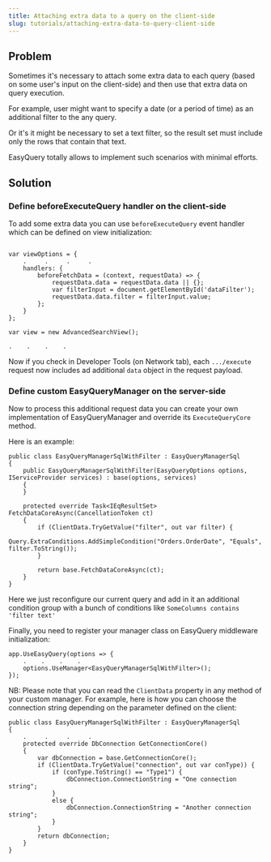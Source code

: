 ```yaml
---
title: Attaching extra data to a query on the client-side
slug: tutorials/attaching-extra-data-to-query-client-side
---
```



## Problem

Sometimes it's necessary to attach some extra data to each query (based on some user's input on the client-side) and then use that extra data on query execution.

For example, user might want to specify a date (or a period of time) as an additional filter to the any query.

Or it's it might be necessary to set a text filter, so the result set must include only the rows that contain that text.

EasyQuery totally allows to implement such scenarios with minimal efforts.

## Solution

### Define beforeExecuteQuery handler on the client-side

To add some extra data you can use `beforeExecuteQuery` event handler which can be defined on view initialization:

```

var viewOptions = {
    .     .     .     .
	handlers: {
		beforeFetchData = (context, requestData) => {
		    requestData.data = requestData.data || {};
			var filterInput = document.getElementById('dataFilter');
			requestData.data.filter = filterInput.value;
		};
	}
};

var view = new AdvancedSearchView();

.    .    .    .
```


Now if you check in Developer Tools (on Network tab), each  `.../execute` request now includes ad additional `data` object in the request payload.

### Define custom EasyQueryManager on the server-side

Now to process this additional request data you can create your own implementation of EasyQueryManager and override its `ExecuteQueryCore` method.

Here is an example:

```
public class EasyQueryManagerSqlWithFilter : EasyQueryManagerSql
{
    public EasyQueryManagerSqlWithFilter(EasyQueryOptions options, IServiceProvider services) : base(options, services) 
	{
    }

    protected override Task<IEqResultSet> FetchDataCoreAsync(CancellationToken ct)
    {
	    if (ClientData.TryGetValue("filter", out var filter) {
			Query.ExtraConditions.AddSimpleCondition("Orders.OrderDate", "Equals", filter.ToString());
		}

        return base.FetchDataCoreAsync(ct);
    }
}
```

Here we just reconfigure our current query and add in it an additional condition group with a bunch of conditions like `SomeColumns contains 'filter text'`

Finally, you need to register your manager class on EasyQuery middleware initialization:

```
app.UseEasyQuery(options => {
    .    .    .    .
	options.UseManager<EasyQueryManagerSqlWithFilter>();
});
```


NB: Please note that you can read the `ClientData` property in any method of your custom manager. For example, here is how you can choose the connection string depending on the parameter defined on the client:

```
public class EasyQueryManagerSqlWithFilter : EasyQueryManagerSql
{
    .     .     .     .
    protected override DbConnection GetConnectionCore()
    {
        var dbConnection = base.GetConnectionCore();
        if (ClientData.TryGetValue("connection", out var conType)) {
		    if (conType.ToString() == "Type1") {
                dbConnection.ConnectionString = "One connection string";
			}
			else {
                dbConnection.ConnectionString = "Another connection string";
			}
        }
        return dbConnection;
    }
}
```